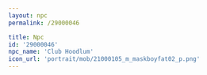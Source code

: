 ```yaml
---
layout: npc
permalink: /29000046

title: Npc
id: '29000046'
npc_name: 'Club Hoodlum'
icon_url: 'portrait/mob/21000105_m_maskboyfat02_p.png'
---
```

